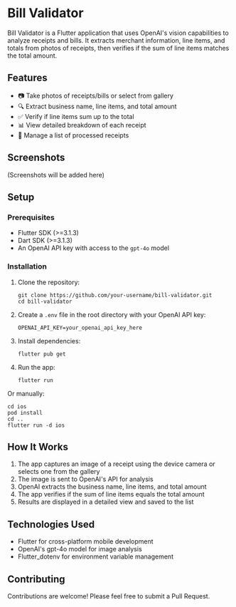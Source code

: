 # Bill Validator

Bill Validator is a Flutter application that uses OpenAI's vision capabilities to analyze receipts and bills. It extracts merchant information, line items, and totals from photos of receipts, then verifies if the sum of line items matches the total amount.

## Features

- 📷 Take photos of receipts/bills or select from gallery
- 🔍 Extract business name, line items, and total amount
- ✅ Verify if line items sum up to the total
- 📊 View detailed breakdown of each receipt
- 📝 Manage a list of processed receipts

## Screenshots

(Screenshots will be added here)

## Setup

### Prerequisites

- Flutter SDK (>=3.1.3)
- Dart SDK (>=3.1.3)
- An OpenAI API key with access to the `gpt-4o` model

### Installation

1. Clone the repository:

   ```
   git clone https://github.com/your-username/bill-validator.git
   cd bill-validator
   ```

2. Create a `.env` file in the root directory with your OpenAI API key:

   ```
   OPENAI_API_KEY=your_openai_api_key_here
   ```

3. Install dependencies:

   ```
   flutter pub get
   ```

4. Run the app:
   ```
   flutter run
   ```

Or manually:

```
cd ios
pod install
cd ..
flutter run -d ios
```

## How It Works

1. The app captures an image of a receipt using the device camera or selects one from the gallery
2. The image is sent to OpenAI's API for analysis
3. OpenAI extracts the business name, line items, and total amount
4. The app verifies if the sum of line items equals the total amount
5. Results are displayed in a detailed view and saved to the list

## Technologies Used

- Flutter for cross-platform mobile development
- OpenAI's gpt-4o model for image analysis
- Flutter_dotenv for environment variable management

## Contributing

Contributions are welcome! Please feel free to submit a Pull Request.
